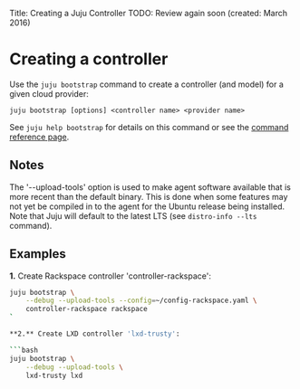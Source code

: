 Title: Creating a Juju Controller
TODO: Review again soon (created: March 2016)


# Creating a controller

Use the `juju bootstrap` command to create a controller (and model) for a given
cloud provider:

`juju bootstrap [options] <controller name> <provider name>`

See `juju help bootstrap` for details on this command or see the
[command reference page](./commands.html#juju-bootstrap).


## Notes

The '--upload-tools' option is used to make agent software available that is
more recent than the default binary. This is done when some features may not
yet be compiled in to the agent for the Ubuntu release being installed. Note
that Juju will default to the latest LTS (see `distro-info --lts` command).


## Examples

**1.** Create Rackspace controller 'controller-rackspace':

```bash
juju bootstrap \
	--debug --upload-tools --config=~/config-rackspace.yaml \
	controller-rackspace rackspace
`

**2.** Create LXD controller 'lxd-trusty':

```bash
juju bootstrap \
	--debug --upload-tools \
	lxd-trusty lxd
```
